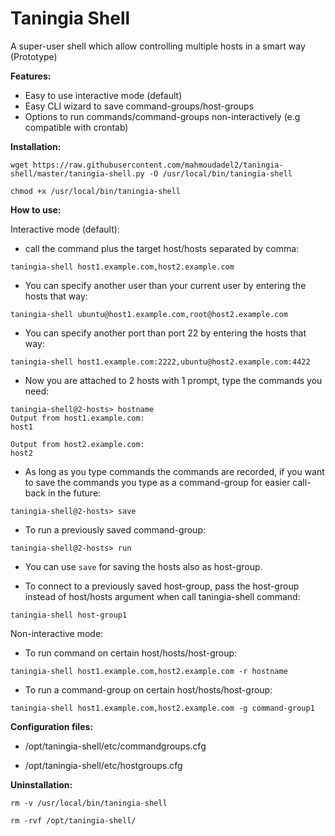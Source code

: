 Taningia Shell
==============
A super-user shell which allow controlling multiple hosts in a smart way (Prototype)

**Features:**

* Easy to use interactive mode (default)
* Easy CLI wizard to save command-groups/host-groups
* Options to run commands/command-groups non-interactively (e.g compatible with crontab)

**Installation:**

`wget https://raw.githubusercontent.com/mahmoudadel2/taningia-shell/master/taningia-shell.py -O /usr/local/bin/taningia-shell`

`chmod +x /usr/local/bin/taningia-shell`

**How to use:**

Interactive mode (default):

* call the command plus the target host/hosts separated by comma:

`taningia-shell host1.example.com,host2.example.com`

* You can specify another user than your current user by entering the hosts that way:

`taningia-shell ubuntu@host1.example.com,root@host2.example.com`

* You can specify another port than port 22 by entering the hosts that way:

`taningia-shell host1.example.com:2222,ubuntu@host2.example.com:4422`

* Now you are attached to 2 hosts with 1 prompt, type the commands you need:

```
taningia-shell@2-hosts> hostname
Output from host1.example.com:
host1

Output from host2.example.com:
host2

```

* As long as you type commands the commands are recorded, if you want to save the commands you type as a command-group for easier call-back in the future:

`taningia-shell@2-hosts> save`

* To run a previously saved command-group:

`taningia-shell@2-hosts> run`

* You can use `save` for saving the hosts also as host-group.

* To connect to a previously saved host-group, pass the host-group instead of host/hosts argument when call taningia-shell command:

`taningia-shell host-group1`

Non-interactive mode:

* To run command on certain host/hosts/host-group:

`taningia-shell host1.example.com,host2.example.com -r hostname`

* To run a command-group on certain host/hosts/host-group:

`taningia-shell host1.example.com,host2.example.com -g command-group1`

**Configuration files:**

* /opt/taningia-shell/etc/commandgroups.cfg

* /opt/taningia-shell/etc/hostgroups.cfg

**Uninstallation:**

`rm -v /usr/local/bin/taningia-shell`

`rm -rvf /opt/taningia-shell/`